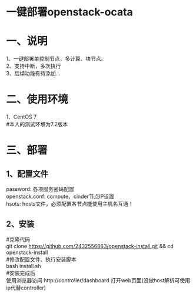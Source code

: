 一键部署openstack-ocata
=======================
# 一、说明  
1、一键部署单控制节点，多计算、块节点。  
2、支持中断，多次执行  
3、后续功能有待添加...  

# 二、使用环境  
1、CentOS 7  
#本人的测试环境为7.2版本  

# 三、部署  
## 1、配置文件  
password:               各项服务密码配置  
openstack.conf:         compute、cinder节点IP设置  
hsots:                  hosts文件，必须配置各节点能使用主机名互通！  
## 2、安装  
#克隆代码  
git clone https://github.com/2432556863/openstack-install.git && cd openstack-install  
#修改配置文件、执行安装脚本    
bash install.sh  
#安装完成后  
使用浏览器访问 http://controller/dashboard 打开web页面(没做host解析可使用ip代替controller)  
